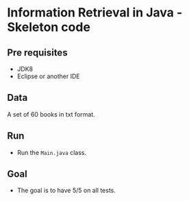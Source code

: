 # Information Retrieval in Java - Skeleton code

## Pre requisites

- JDK8
- Eclipse or another IDE

## Data

A set of 60 books in txt format.

## Run

- Run the `Main.java` class.

## Goal

- The goal is to have 5/5 on all tests.